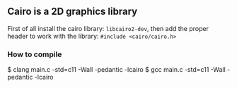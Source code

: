 ## Cairo is a 2D graphics library

First of all install the cairo library: `libcairo2-dev`, then add the proper
header to work with the library: `#include <cairo/cairo.h>`

### How to compile 

$ clang main.c -std=c11 -Wall -pedantic -lcairo
$ gcc main.c   -std=c11 -Wall -pedantic -lcairo
